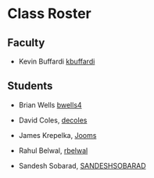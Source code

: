 # Class Roster

## Faculty

- Kevin Buffardi [kbuffardi](https://github.com/kbuffardi)

## Students

- Brian Wells [bwells4](https://github.com/briswells)
- David Coles, [decoles](https://github.com/decoles)
- James Krepelka, [Jooms](https://github.com/Jooms)

- Rahul Belwal, [rbelwal](https://github.com/naturewillwin008)
- Sandesh Sobarad, [SANDESHSOBARAD](https://github.com/SANDESHSOBARAD)

